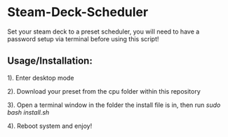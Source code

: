 # Steam-Deck-Scheduler
Set your steam deck to a preset scheduler, you will need to have a password setup via terminal before using this script!

## Usage/Installation:

1). Enter desktop mode

2). Download your preset from the cpu folder within this repository

3). Open a terminal window in the folder the install file is in, then run *sudo bash install.sh*

4). Reboot system and enjoy!
